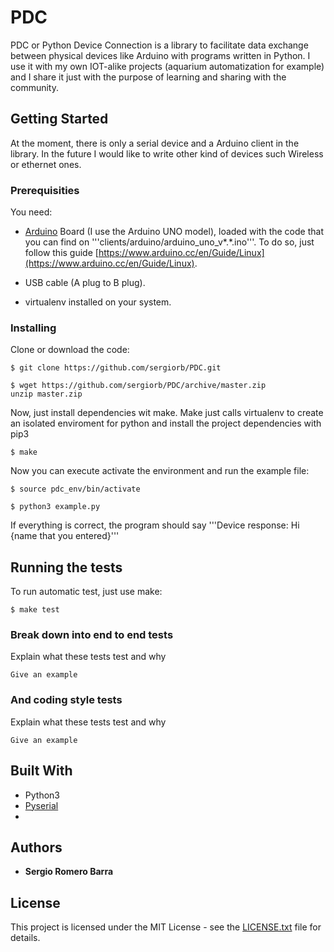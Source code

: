 # PDC

PDC or Python Device Connection is a library to facilitate data exchange between physical devices like Arduino
with programs written in Python. I use it with my own IOT-alike projects (aquarium automatization for example) and I share it just with the purpose of learning and sharing with the community. 

## Getting Started

At the moment, there is only a serial device and a Arduino client in the library. In the future I would like to write other kind of devices such Wireless or ethernet ones.

### Prerequisities

You need:
* [Arduino](https://www.arduino.cc/) Board (I use the Arduino UNO model), loaded with the code that you can find on '''clients/arduino/arduino_uno_v*.*.ino'''. To do so, just follow this guide [https://www.arduino.cc/en/Guide/Linux](https://www.arduino.cc/en/Guide/Linux).

* USB cable (A plug to B plug).

* virtualenv installed on your system.

### Installing

Clone or download the code:

```
$ git clone https://github.com/sergiorb/PDC.git
```
```
$ wget https://github.com/sergiorb/PDC/archive/master.zip
unzip master.zip
```

Now, just install dependencies wit make. Make just calls virtualenv to create an isolated enviroment for python and install the project dependencies with pip3

```
$ make
```

Now you can execute activate the environment and run the example file:

```
$ source pdc_env/bin/activate

$ python3 example.py
``` 

If everything is correct, the program should say '''Device response: Hi {name that you entered}'''

## Running the tests

To run automatic test, just use make:

```
$ make test
```

### Break down into end to end tests

Explain what these tests test and why

```
Give an example
```

### And coding style tests

Explain what these tests test and why

```
Give an example
```

## Built With

* Python3
* [Pyserial](https://github.com/pyserial/pyserial)
*  

## Authors

* **Sergio Romero Barra**

## License

This project is licensed under the MIT License - see the [LICENSE.txt](LICENSE.txt) file for details.
